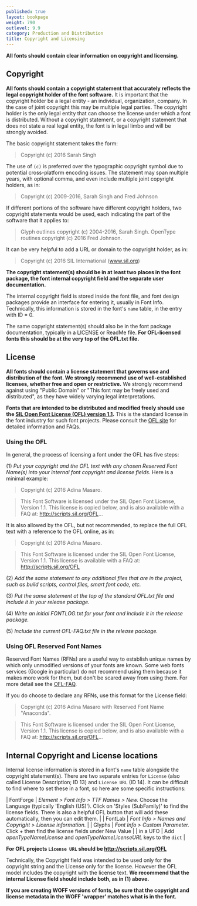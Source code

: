 ```yaml
---
published: true
layout: bookpage
weight: 790
outlevel: 9.9
category: Production and Distribution
title: Copyright and Licensing
---
```


**All fonts should contain clear information on copyright and licensing.**

## Copyright

**All fonts should contain a copyright statement that accurately reflects the legal copyright holder of the font software.**  It is important that the copyright holder be a legal entity - an individual, organization, company. In the case of joint copyright this may be multiple legal parties. The copyright holder is the only legal entity that can choose the license under which a font is distributed. Without a copyright statement, or a copyright statement that does not state a real legal entity, the font is in legal limbo and will be strongly avoided.

The basic copyright statement takes the form:

> Copyright (c) 2016 Sarah Singh

The use of `(c)` is preferred over the typographic copyright symbol due to potential cross-platform encoding issues. The statement may span multiple years, with optional comma, and even include multiple joint copyright holders, as in:

> Copyright (c) 2009-2016, Sarah Singh and Fred Johnson

If different portions of the software have different copyright holders, two copyright statements would be used, each indicating the part of the software that it applies to:

> Glyph outlines copyright (c) 2004-2016, Sarah Singh. OpenType routines copyright (c) 2016 Fred Johnson.

It can be very helpful to add a URL or domain to the copyright holder, as in:

> Copyright (c) 2016 SIL International (www.sil.org)

**The copyright statement(s) should be in at least two places in the font package, the font internal copyright field and the separate user documentation.**

The internal copyright field is stored inside the font file, and font design packages provide an interface for entering it, usually in Font Info. Technically, this information is stored in the font's `name` table, in the entry with ID = 0.

The same copyright statement(s) should also be in the font package documentation, typically in a LICENSE or ReadMe file. **For OFL-licensed fonts this should be at the very top of the OFL.txt file.**

## License

**All fonts should contain a license statement that governs use and distribution of the font. We strongly recommend use of well-established licenses, whether free and open or restrictive.** We strongly recommend against using "Public Domain" or "This font may be freely used and distributed", as they have widely varying legal interpretations.

**Fonts that are intended to be distributed and modified freely should use the [SIL Open Font License (OFL) version 1.1][OFL].** This is the standard license in the font industry for such font projects. Please consult the [OFL site][OFL] for detailed information and FAQs.

### Using the OFL

In general, the process of licensing a font under the OFL has five steps:

(1) _Put your copyright and the OFL text with any chosen Reserved Font Name(s) into your internal font copyright and license fields._ Here is a minimal example:

> Copyright (c) 2016 Adina Masaro.

> This Font Software is licensed under the SIL Open Font License, Version 1.1. This license is copied below, and is also available with a FAQ at: http://scripts.sil.org/OFL...

It is also allowed by the OFL, but not recommended, to replace the full OFL text with a reference to the OFL online, as in:

> Copyright (c) 2016 Adina Masaro.

> This Font Software is licensed under the SIL Open Font License, Version 1.1. This license is available with a FAQ at: http://scripts.sil.org/OFL

(2) _Add the same statement to any additional files that are in the project, such as build scripts, control files, smart font code, etc._

(3) _Put the same statement at the top of the standard OFL.txt file and include it in your release package._

(4) _Write an initial FONTLOG.txt for your font and include it in the release package._

(5) _Include the current OFL-FAQ.txt file in the release package._

### Using OFL Reserved Font Names

Reserved Font Names (RFNs) are a useful way to establish unique names by which only unmodified versions of your fonts are known. Some web fonts services (Google in particular) do not recommend using them because it makes more work for them, but don't be scared away from using them. For more detail see the [OFL-FAQ].

If you do choose to declare any RFNs, use this format for the License field:

> Copyright (c) 2016 Adina Masaro with Reserved Font Name "Anaconda".

> This Font Software is licensed under the SIL Open Font License, Version 1.1. This license is copied below, and is also available with a FAQ at: http://scripts.sil.org/OFL...

## Internal Copyright and License locations

Internal license information is stored in a font's `name` table alongside the copyright statement(s). There are two separate entries for `License` (also called License Description; ID 13) and `License URL` (ID 14). It can be difficult to find where to set these in a font, so here are some specific instructions:

| FontForge | _Element > Font Info > TTF Names > New._ Choose the Language (typically 'English (US)'). Click on 'Styles (SubFamily)' to find the license fields. There is also a helpful OFL button that will add these automatically, then you can edit them. |
| FontLab | _Font Info > Names and Copyright > License information._ |
| Glyphs | _Font Info > Custom Parameter._ Click + then find the license fields under New Value |
| in a UFO | Add _openTypeNameLicense_ and _openTypeNameLicenseURL_ keys to the `dict` |


**For OFL projects `License URL` should be http://scripts.sil.org/OFL**

Technically, the Copyright field was intended to be used only for the copyright string and the License only for the license. However the OFL model includes the copyright with the license text. **We recommend that the internal License field should include both, as in (1) above.**

**If you are creating WOFF versions of fonts, be sure that the copyright and license metadata in the WOFF 'wrapper' matches what is in the font.**

[OFL]: http://scripts.sil.org/OFL
[OFL-FAQ]: http://scripts.sil.org/OFL-FAQ_web
